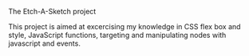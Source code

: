 The Etch-A-Sketch project

This project is aimed at excercising my knowledge
in CSS flex box and style, JavaScript functions,
targeting and manipulating nodes with javascript and events.